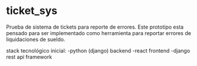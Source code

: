 # ticket_sys
Prueba de sistema de tickets para reporte de errores. Este prototipo esta pensado para ser implementado como herramienta para reportar errores de liquidaciones de sueldo.

stack tecnológico inicial:
  -python (django) backend
  -react frontend
  -django rest api framework
  
